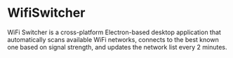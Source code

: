 # WifiSwitcher
WiFi Switcher is a cross-platform Electron-based desktop application that automatically scans available WiFi networks, connects to the best known one based on signal strength, and updates the network list every 2 minutes.
